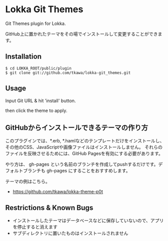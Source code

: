 # Lokka Git Themes

Git Themes plugin for Lokka.

GitHub上に置かれたテーマをその場でインストールして変更することができます。

## Installation

    $ cd LOKKA_ROOT/public/plugin
    $ git clone git://github.com/tkawa/lokka-git_themes.git

## Usage

Input Git URL & hit 'install' button.

then click the theme to apply.

## GitHubからインストールできるテーマの作り方

このプラグインでは、*.erb, *.hamlなどのテンプレートだけをインストールし、その他のCSS、JavaScriptや画像ファイルはインストールしません。
それらのファイルを反映させるためには、GitHub Pagesを有効にする必要があります。

やり方は、 gh-pages という名前のブランチを作成してpushするだけです。デフォルトブランチも gh-pages にすることをおすすめします。

テーマの例はこちら。

* https://github.com/tkawa/lokka-theme-p0t

## Restrictions & Known Bugs

* インストールしたテーマはデータベースなどに保存していないので、アプリを停止すると消えます
* サブディレクトリに置いたものはインストールされません
